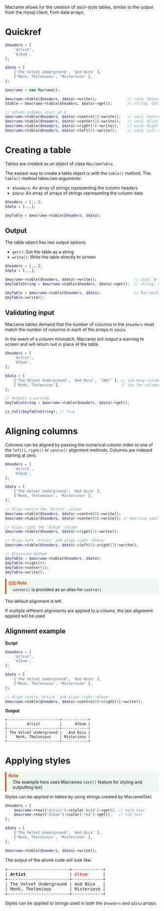 Macrame allows for the creation of ascii-style tables, similar to the output from the mysql client, from data arrays.

# Quickref
```PHP
$headers = [
    'Artist',
    'Album',
];

$data = [
    ['The Velvet Underground', 'And Nico' ],
    ['Monk, Thelonious', 'Misterioso' ],
];

$macrame = new Macrame();

$macrame->table($headers, $data)->write();              // void. Output table to screen
$table = $macrame->table($headers, $data)->get();       // string. Get table as string

// column indexes start at 0
$macrame->table($headers, $data)->centre(1)->write();   // void. Centre align column 1
$macrame->table($headers, $data)->center(1)->write();   // void. Alias of centre()
$macrame->table($headers, $data)->right(1)->write();    // void. Right align column 1
$macrame->table($headers, $data)->left(0)->write();     // void. Left align column 1
```

# Creating a table
Tables are created as an object of class `MacrameTable`.

The easiest way to create a table object is with the `table()` method. The `table()` method takes two arguments:

* `$headers`: An array of strings representing the column headers
* `$data`: An array of arrays of strings representing the column data

```PHP
$headers = [...];
$data = [...];

$myTable = $macrame->table($headers, $data);
```

## Output
The table object has two output options:

* `get()`: Get the table as a string
* `write()`: Write the table directly to screen

```PHP
$headers = [...];
$data = [...];

$macrame->table($headers, $data)->write();                 // void. Write table to screen
$myTableString = $macrame->table($headers, $data)->get();  // string. Get table as string

$myTable = $macrame->table($headers, $data);               // MacrameTable. Get table object
$myTable->write();
```

## Validating input
Macrame tables demand that the number of columns in the `$headers` must match the number of columns in each of the arrays in `$data`. 

In the event of a column mismatch, Macrame will output a warning to screen and will return null in place of the table.

```PHP
$headers = [
    'Artist',
    'Album',
];

$data = [
    ['The Velvet Underground', 'And Nico', '1967' ], // too many columns
    ['Monk, Thelonious'],                            // too few columns
];

// outputs a warning
$myTableString = $macrame->table($headers, $data)->get();

is_null($myTableString); // true
```

# Aligning columns
Columns can be aligned by passing the numerical column index to one of the `left()`, `right()` or `centre()` alignment methods. Columns are indexed starting at zero.

```PHP
$headers = [
    'Artist',
    'Album',
];

$data = [
    ['The Velvet Underground', 'And Nico' ],
    ['Monk, Thelonious', 'Misterioso' ],
];

// Align centre the 'Artist' column
$macrame->table($headers, $data)->centre(0)->write();
$macrame->table($headers, $data)->center(0)->write(); // American spelling works, too.

// Align right the 'Album' column
$macrame->table($headers, $data)->right(1)->write();

// Align left 'Artist' and align right 'Album'
$macrame->table($headers, $data)->left(0)->right(1)->write();

// Alternate method
$myTable = $macrame->table($headers, $data);
$myTable->right(0);
$myTable->center(1);
$myTable->write();
```
<div style='background-color:#EFF5F1; border-left: solid #CC5500 4px; border-radius: 4px; padding-left:0.5em; padding-bottom:0.5em; margin-top:0.5em; margin-bottom:0.5em'>
    <span>
        <div style='color:#cc5500; padding-bottom:0.3em; padding-top:0.3em'>
            <b>🇺🇸 Note</b>
        </div>
        <div style='margin-left:1em;'>
            <code>center()</code> is provided as an alias for <code>centre()</code>
        </div>
    </span>
</div>

The default alignment is left.

If multiple different alignments are applied to a column, the last alignment applied will be used

## Alignment example
**Script**
```PHP
$headers = [
    'Artist',
    'Album',
];

$data = [
    ['The Velvet Underground', 'And Nico' ],
    ['Monk, Thelonious', 'Misterioso' ],
];

// Align centre 'Artist' and align right 'Album'
$macrame->table($headers, $data)->centre(0)->right(1)->write();
```
**Output**
```None
+------------------------+------------+
|         Artist         |      Album | 
+------------------------+------------+
| The Velvet Underground |   And Nico | 
|    Monk, Thelonious    | Misterioso | 
+------------------------+------------+
```

# Applying styles
<div style='background-color:#EFF5F1; border-left: solid #CC5500 4px; border-radius: 4px; padding-left:0.5em; padding-bottom:0.5em; margin-top:0.5em; margin-bottom:0.5em'>
    <span>
        <div style='color:#cc5500; padding-bottom:0.3em; padding-top:0.3em'>
            <b>Note</b>
        </div>
        <div style='margin-left:1em;'>
            The example here uses Macrames <code>text()</code> feature for styling and outputting text.
        </div>
    </span>
</div>
Styles can be applied to tables by using strings created by MacrameText.

```PHP
$headers = [
    $macrame->text('Artist')->style('bold')->get(), // bold text
    $macrame->text('Album')->color('red')->get(),   // red text
];

$data = [
    ['The Velvet Underground', 'And Nico' ],
    ['Monk, Thelonious', 'Misterioso' ],
];

$macrame->table($headers, $data)->write();
```
The output of the above code will look like:

<tt>
+------------------------+------------+<br />
| <b>Artist</b>&nbsp;&nbsp;&nbsp;&nbsp;&nbsp;&nbsp;&nbsp;&nbsp;&nbsp;&nbsp;&nbsp;&nbsp;&nbsp;&nbsp;&nbsp;&nbsp;&nbsp;| <span style="color:red">Album</span>&nbsp;&nbsp;&nbsp;&nbsp;&nbsp;&nbsp;|<br />
+------------------------+------------+<br />
| The Velvet Underground | And Nico&nbsp;&nbsp;&nbsp;|<br /> 
| Monk, Thelonious&nbsp;&nbsp;&nbsp;&nbsp;&nbsp;&nbsp;&nbsp;| Misterioso |<br /> 
+------------------------+------------+<br />
</tt>

Styles can be applied to strings used in both the `$headers` and `$data` arrays.
